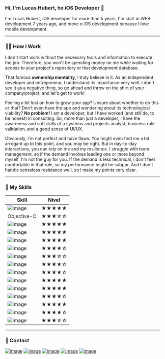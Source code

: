 
### Hi, I'm Lucas Hubert, he iOS Developer  🤙
I'm Lucas Hubert, iOS developer for more than 5 years, I'm start in WEB development 7 years ago, and move o iOS development because I love mobile development.

---
### 👨‍💻 How I Work
I don't start work without the necessary tools and information to execute the job. Therefore, you won't be spending money on me while waiting for access to your project's repository or that development database.

That famous **ownership mentality**, I truly believe in it. As an independent developer and entrepreneur, I understand its importance very well. I don't see it as a negative thing, so go ahead and throw on the shirt of your company/project, and let's get to work!

Feeling a bit lost on how to grow your app? Unsure about whether to do this or that? Don't even have the app and wondering about its technological viability? **No problem!** I am a developer, but I have worked (and still do, to be honest) in consulting. So, more than just a developer, I have the awareness and soft skills of a systems and projects analyst, business rule validation, and a good sense of UI/UX.

Obviously, I'm not perfect and have flaws. You might even find me a bit arrogant up to this point, and you may be right. But in day-to-day interactions, you can rely on me and my resilience. I struggle with team management, so if the demand involves leading one or more beyond myself, I'm not the guy for you. If the demand is less technical, I don't feel comfortable in that role, so my performance might be subpar. And I don't handle senseless resistance well, so I make my points very clear.

---

### 🦸  My Skills
|Skill|Nível|
|--|--|
|![image](https://img.shields.io/badge/Swift-FA7343?style=for-the-badge&logo=swift&logoColor=white)|★★★★★|
|Objective-C|★★★☆☆|
![image](https://img.shields.io/badge/iOS-000000?style=for-the-badge&logo=ios&logoColor=white)|★★★★★|
![image](https://img.shields.io/badge/Xcode-007ACC?style=for-the-badge&logo=Xcode&logoColor=white)|★★★★★|
![image](https://img.shields.io/badge/Flutter-02569B?style=for-the-badge&logo=flutter&logoColor=white)|★★★★★|
![image](https://img.shields.io/badge/Dart-0175C2?style=for-the-badge&logo=dart&logoColor=white)|★★★★☆|
![image](https://img.shields.io/badge/GIT-E44C30?style=for-the-badge&logo=git&logoColor=white)|★★★☆☆|
|![image](https://img.shields.io/badge/cocoapods-FA2A02?style=for-the-badge&logo=cocoapods&logoColor=white)|★★★★☆|
![image](https://img.shields.io/badge/firebase-ffca28?style=for-the-badge&logo=firebase&logoColor=black)|★★★★☆|
![image](https://img.shields.io/badge/JWT-000000?style=for-the-badge&logo=JSON%20web%20tokens&logoColor=white)|★★★★★|
![image](https://img.shields.io/badge/Insomnia-5849be?style=for-the-badge&logo=Insomnia&logoColor=white)|★★★★★|
![image](https://img.shields.io/badge/Postman-FF6C37?style=for-the-badge&logo=Postman&logoColor=white)|★★★★☆|
![image](https://img.shields.io/badge/Figma-F24E1E?style=for-the-badge&logo=figma&logoColor=white)|★★★★★|
![image](https://img.shields.io/badge/Miro-F7C922?style=for-the-badge&logo=Miro&logoColor=050036)|★★★★☆|
![image](https://img.shields.io/badge/Jira-0052CC?style=for-the-badge&logo=Jira&logoColor=white)|★★★☆☆|

---
### 📇 Contact

[![image](https://img.shields.io/badge/WhatsApp-25D366?style=for-the-badge&logo=whatsapp&logoColor=white)](https://wa.me/+5547991500721) [![image](https://img.shields.io/badge/Gmail-D14836?style=for-the-badge&logo=gmail&logoColor=white)](mailto:lucasjubert@gmail.com) [![image](https://img.shields.io/badge/website-000000?style=for-the-badge&logo=About.me&logoColor=white)](https://lukshubert.dev) [![image](https://img.shields.io/badge/Instagram-E4405F?style=for-the-badge&logo=instagram&logoColor=white)]([https://instagram.com/luks](https://www.instagram.com/lukshubert.app)) [![image](https://img.shields.io/badge/LinkedIn-0077B5?style=for-the-badge&logo=linkedin&logoColor=white)](https://linkedin.com/in/lucashubert)
